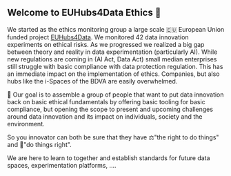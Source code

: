 ## Welcome to  EUHubs4Data Ethics 👋

We started as the ethics monitoring group a large scale 🇪🇺 European Union funded project [EUHubs4Data](https://euhubs4data.eu/ethics/). We monitored 42 data innovation experiments on ethical risks. As we progressed we realized a big gap between theory and reality in data experimentation (particularly AI).
While new regulations are coming in (AI Act, Data Act) small median enterprises still struggle with basic compliance with data protection regulation. This has an immediate impact on the implementation of ethics. Companies, but also hubs like the i-Spaces of the BDVA are easily overwhelmed. 

🥅 Our goal is to assemble a group of people that want to put data innovation back on basic ethical fundamentals by offering basic tooling for basic compliance, but opening the scope to present and upcoming challenges around data innovation and its impact on individuals, society and the environment.

So you innovator can both be sure that they have ⚖️"the right to do things" and 🌈"do things right".

We are here to learn to together and establish standards for future data spaces, experimentation platforms, ....
